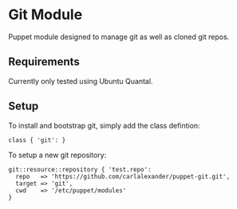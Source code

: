 # Git Module

Puppet module designed to manage git as well as cloned git repos.

## Requirements

Currently only tested using Ubuntu Quantal.

## Setup

To install and bootstrap git, simply add the class defintion:

    class { 'git': }

To setup a new git repository:

    git::resource::repository { 'test.repo':
      repo   => 'https://github.com/carlalexander/puppet-git.git',
      target => 'git',
      cwd    => '/etc/puppet/modules'
    }